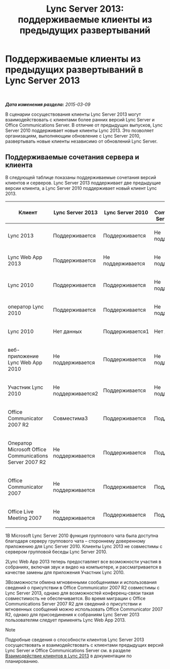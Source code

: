﻿---
title: 'Lync Server 2013: поддерживаемые клиенты из предыдущих развертываний'
TOCTitle: Поддерживаемые клиенты из предыдущих развертываний
ms:assetid: 69d427f8-57a5-4244-b2ed-f2eb7600285e
ms:mtpsurl: https://technet.microsoft.com/ru-ru/library/Gg398499(v=OCS.15)
ms:contentKeyID: 49310041
ms.date: 05/19/2016
mtps_version: v=OCS.15
ms.translationtype: HT
---

# Поддерживаемые клиенты из предыдущих развертываний в Lync Server 2013

 

_**Дата изменения раздела:** 2015-03-09_

В сценарии сосуществования клиенты Lync Server 2013 могут взаимодействовать с клиентами более ранних версий Lync Server и Office Communications Server. В отличие от предыдущих выпусков, Lync Server 2010 поддерживает новые клиенты Lync 2013. Это позволяет организациям, выполняющим обновление с Lync Server 2010, развертывать новые клиенты независимо от обновлений Lync Server.

## Поддерживаемые сочетания сервера и клиента

В следующей таблице показаны поддерживаемые сочетания версий клиентов и серверов. Lync Server 2013 поддерживает две предыдущие версии клиента, а Lync Server 2010 поддерживает новый клиент Lync 2013.


<table>
<colgroup>
<col style="width: 25%" />
<col style="width: 25%" />
<col style="width: 25%" />
<col style="width: 25%" />
</colgroup>
<thead>
<tr class="header">
<th>Клиент</th>
<th>Lync Server 2013</th>
<th>Lync Server 2010</th>
<th>Office Communications Server 2007 R2</th>
</tr>
</thead>
<tbody>
<tr class="odd">
<td><p>Lync 2013</p></td>
<td><p>Поддерживается</p></td>
<td><p>Поддерживается</p></td>
<td><p>Не поддерживается</p></td>
</tr>
<tr class="even">
<td><p>Lync Web App 2013</p></td>
<td><p>Поддерживается</p></td>
<td><p>Не поддерживается</p></td>
<td><p>Не поддерживается</p></td>
</tr>
<tr class="odd">
<td><p>Lync 2010</p></td>
<td><p>Поддерживается</p></td>
<td><p>Поддерживается</p></td>
<td><p>Не поддерживается</p></td>
</tr>
<tr class="even">
<td><p>оператор Lync 2010</p></td>
<td><p>Поддерживается</p></td>
<td><p>Поддерживается</p></td>
<td><p>Не поддерживается</p></td>
</tr>
<tr class="odd">
<td><p>Lync 2010</p></td>
<td><p>Нет данных</p></td>
<td><p>Поддерживается1</p></td>
<td><p>Нет данных</p></td>
</tr>
<tr class="even">
<td><p>веб-приложение Lync Web App 2010</p></td>
<td><p>Не поддерживается</p></td>
<td><p>Поддерживается</p></td>
<td><p>Не поддерживается</p></td>
</tr>
<tr class="odd">
<td><p>Участник Lync 2010</p></td>
<td><p>Не поддерживается2</p></td>
<td><p>Поддерживается</p></td>
<td><p>Не поддерживается</p></td>
</tr>
<tr class="even">
<td><p>Office Communicator 2007 R2</p></td>
<td><p>Совместима3</p></td>
<td><p>Поддерживается</p></td>
<td><p>Поддерживается</p></td>
</tr>
<tr class="odd">
<td><p>Оператор Microsoft Office Communications Server 2007 R2</p></td>
<td><p>Не поддерживается</p></td>
<td><p>Поддерживается</p></td>
<td><p>Поддерживается</p></td>
</tr>
<tr class="even">
<td><p>Office Communicator 2007</p></td>
<td><p>Не поддерживается</p></td>
<td><p>Поддерживается</p></td>
<td><p>Поддерживается</p></td>
</tr>
<tr class="odd">
<td><p>Office Live Meeting 2007</p></td>
<td><p>Не поддерживается</p></td>
<td><p>Поддерживается</p></td>
<td><p>Поддерживается</p></td>
</tr>
</tbody>
</table>


1В Microsoft Lync Server 2010 функция группового чата была доступна благодаря серверу группового чата – стороннему доверенному приложению для Lync Server 2010. Клиенты Lync 2013 не совместимы с сервером групповой беседы Lync Server 2010.

2Lync Web App 2013 теперь предоставляет все возможности участия в собраниях, включая звук и видео на компьютере, и рассматривается в качестве замены для приложения Участник Lync 2010.

3Возможности обмена мгновенными сообщениями и использования сведений о присутствии в Office Communicator 2007 R2 совместимы с Lync Server 2013, однако для возможностей конференц-связи такая совместимость не обеспечивается. Во время миграции с Office Communications Server 2007 R2 для сведений о присутствии и мгновенных сообщений можно использовать Office Communicator 2007 R2, однако для присоединения к собраниям Lync Server 2013 пользователям следует применять Lync Web App 2013.

> [!note]  
> Подробные сведения о способности клиентов Lync Server 2013 сосуществовать и взаимодействовать с клиентами предыдущих версий Lync Server и Office Communications Server см. в разделе <a href="lync-server-2013-client-interoperability-in-lync-2013.md">Взаимодействие клиентов в Lync 2013</a> в документации по планированию.
